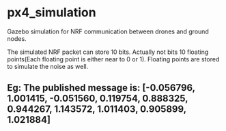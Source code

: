 # px4_simulation
Gazebo simulation for NRF communication between drones and ground nodes.

The simulated NRF packet can store 10 bits. Actually not bits 10 floating points(Each floating point is either near to 0 or 1). Floating points are stored to simulate the noise as well.
## Eg: The published message is: [-0.056796, 1.001415, -0.051560, 0.119754, 0.888325, 0.944267, 1.143572, 1.011403, 0.905899, 1.021884]
